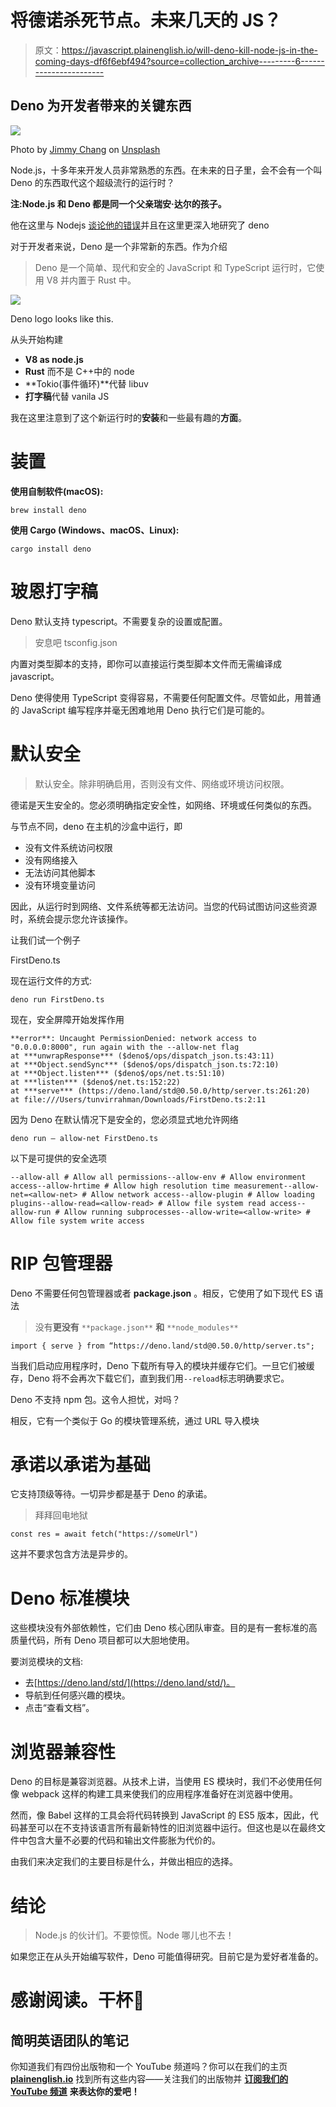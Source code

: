 # 将德诺杀死节点。未来几天的 JS？

> 原文：<https://javascript.plainenglish.io/will-deno-kill-node-js-in-the-coming-days-df6f6ebf494?source=collection_archive---------6----------------------->

## Deno 为开发者带来的关键东西

![](img/06a0c4a01022ae3382f5566c22b7c54e.png)

Photo by [Jimmy Chang](https://unsplash.com/@photohunter?utm_source=unsplash&utm_medium=referral&utm_content=creditCopyText) on [Unsplash](https://unsplash.com/s/photos/dagger?utm_source=unsplash&utm_medium=referral&utm_content=creditCopyText)

Node.js，十多年来开发人员非常熟悉的东西。在未来的日子里，会不会有一个叫 Deno 的东西取代这个超级流行的运行时？

**注:Node.js 和 Deno 都是同一个父亲瑞安·达尔的孩子。**

他在这里与 Nodejs [谈论他的错误](https://www.youtube.com/watch?v=M3BM9TB-8yA&vl=en)并且在这里更深入地研究了 deno

对于开发者来说，Deno 是一个非常新的东西。作为介绍

> Deno 是一个简单、现代和安全的 JavaScript 和 TypeScript 运行时，它使用 V8 并内置于 Rust 中。

![](img/4afa21d0271f2d79ba3be77ef8790abb.png)

Deno logo looks like this.

从头开始构建

*   **V8 as node.js**
*   **Rust** 而不是 C++中的 node
*   **Tokio(事件循环)**代替 libuv
*   **打字稿**代替 vanila JS

我在这里注意到了这个新运行时的**安装**和一些最有趣的**方面**。

# 装置

**使用自制软件(macOS):**

```
brew install deno
```

**使用 Cargo (Windows、macOS、Linux):**

```
cargo install deno
```

# 玻恩打字稿

Deno 默认支持 typescript。不需要复杂的设置或配置。

> 安息吧 tsconfig.json

内置对类型脚本的支持，即你可以直接运行类型脚本文件而无需编译成 javascript。

Deno 使得使用 TypeScript 变得容易，不需要任何配置文件。尽管如此，用普通的 JavaScript 编写程序并毫无困难地用 Deno 执行它们是可能的。

# 默认安全

> 默认安全。除非明确启用，否则没有文件、网络或环境访问权限。

德诺是天生安全的。您必须明确指定安全性，如网络、环境或任何类似的东西。

与节点不同，deno 在主机的沙盒中运行，即

*   没有文件系统访问权限
*   没有网络接入
*   无法访问其他脚本
*   没有环境变量访问

因此，从运行时到网络、文件系统等都无法访问。当您的代码试图访问这些资源时，系统会提示您允许该操作。

让我们试一个例子

FirstDeno.ts

现在运行文件的方式:

```
deno run FirstDeno.ts
```

现在，安全屏障开始发挥作用

```
**error**: Uncaught PermissionDenied: network access to "0.0.0.0:8000", run again with the --allow-net flag
at ***unwrapResponse*** ($deno$/ops/dispatch_json.ts:43:11)
at ***Object.sendSync*** ($deno$/ops/dispatch_json.ts:72:10)
at ***Object.listen*** ($deno$/ops/net.ts:51:10)
at ***listen*** ($deno$/net.ts:152:22)
at ***serve*** (https://deno.land/std@0.50.0/http/server.ts:261:20)
at file:///Users/tunvirrahman/Downloads/FirstDeno.ts:2:11
```

因为 Deno 在默认情况下是安全的，您必须显式地允许网络

```
deno run — allow-net FirstDeno.ts
```

以下是可提供的安全选项

```
--allow-all # Allow all permissions--allow-env # Allow environment access--allow-hrtime # Allow high resolution time measurement--allow-net=<allow-net> # Allow network access--allow-plugin # Allow loading plugins--allow-read=<allow-read> # Allow file system read access--allow-run # Allow running subprocesses--allow-write=<allow-write> # Allow file system write access
```

# RIP 包管理器

Deno 不需要任何包管理器或者 **package.json** 。相反，它使用了如下现代 ES 语法

> 没有**更没有** `**package.json**` **和** `**node_modules**`

```
import { serve } from “https://deno.land/std@0.50.0/http/server.ts";
```

当我们启动应用程序时，Deno 下载所有导入的模块并缓存它们。一旦它们被缓存，Deno 将不会再次下载它们，直到我们用`--reload`标志明确要求它。

Deno 不支持 npm 包。这令人担忧，对吗？

相反，它有一个类似于 Go 的模块管理系统，通过 URL 导入模块

# 承诺以承诺为基础

它支持顶级等待。一切异步都是基于 Deno 的承诺。

> 拜拜回电地狱

```
const res = await fetch("https://someUrl")
```

这并不要求包含方法是异步的。

# Deno 标准模块

这些模块没有外部依赖性，它们由 Deno 核心团队审查。目的是有一套标准的高质量代码，所有 Deno 项目都可以大胆地使用。

要浏览模块的文档:

*   去[https://deno.land/std/](https://deno.land/std/)。
*   导航到任何感兴趣的模块。
*   点击“查看文档”。

# 浏览器兼容性

Deno 的目标是兼容浏览器。从技术上讲，当使用 ES 模块时，我们不必使用任何像 webpack 这样的构建工具来使我们的应用程序准备好在浏览器中使用。

然而，像 Babel 这样的工具会将代码转换到 JavaScript 的 ES5 版本，因此，代码甚至可以在不支持该语言所有最新特性的旧浏览器中运行。但这也是以在最终文件中包含大量不必要的代码和输出文件膨胀为代价的。

由我们来决定我们的主要目标是什么，并做出相应的选择。

# 结论

> Node.js 的伙计们。不要惊慌。Node 哪儿也不去！

如果您正在从头开始编写软件，Deno 可能值得研究。目前它是为爱好者准备的。

# 感谢阅读。干杯🥂

## **简明英语团队的笔记**

你知道我们有四份出版物和一个 YouTube 频道吗？你可以在我们的主页 [**plainenglish.io**](https://plainenglish.io/) 找到所有这些内容——关注我们的出版物并 [**订阅我们的 YouTube 频道**](https://www.youtube.com/channel/UCtipWUghju290NWcn8jhyAw) **来表达你的爱吧！**